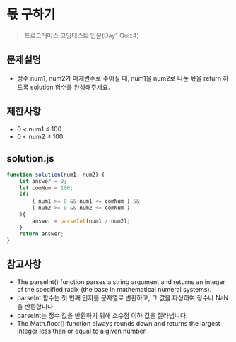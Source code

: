 # 몫 구하기
> 프로그래머스 코딩테스트 입문(Day1 Quiz4)

## 문제설명
* 정수 num1, num2가 매개변수로 주어질 때, num1을 num2로 나눈 몫을 return 하도록 solution 함수를 완성해주세요.

## 제한사항
* 0 < num1 ≤ 100
* 0 < num2 ≤ 100

## solution.js
```javascript
function solution(num1, num2) {
    let answer = 0;
    let comNum = 100;
    if(
        ( num1 >= 0 && num1 <= comNum ) &&
        ( num2 >= 0 && num2 <= comNum )
    ){
        answer = parseInt(num1 / num2);
    }
    return answer;
}
```

## 참고사항
* The parseInt() function parses a string argument and returns an integer of the specified radix (the base in mathematical numeral systems). 
* parseInt 함수는 첫 번째 인자를 문자열로 변환하고, 그 값을 파싱하여 정수나 NaN을 반환합니다
* parseInt는 정수 값을 반환하기 위해 소수점 이하 값을 잘라냅니다.
* The Math.floor() function always rounds down and returns the largest integer less than or equal to a given number.
